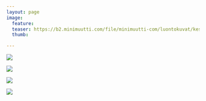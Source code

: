 ```yaml
---
layout: page
image:
  feature:
  teaser: https://b2.minimuutti.com/file/minimuutti-com/luontokuvat/kes%C3%A4/13/DS64686-245px.jpg
  thumb:

---
```


![](https://b2.minimuutti.com/file/minimuutti-com/luontokuvat/kes%C3%A4/13/DS64691-800px.jpg)

![](https://b2.minimuutti.com/file/minimuutti-com/luontokuvat/kes%C3%A4/13/DS64687-800px.jpg)

![](https://b2.minimuutti.com/file/minimuutti-com/luontokuvat/kes%C3%A4/13/DS64686-800px.jpg)

![](https://b2.minimuutti.com/file/minimuutti-com/luontokuvat/kes%C3%A4/13/DS64698-800px.jpg)
